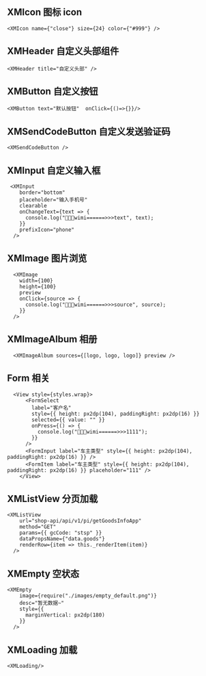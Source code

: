 <!--
 * @Author: wangtao
 * @Date: 2022-04-26 14:07:06
 * @LastEditors: 汪滔
 * @LastEditTime: 2022-05-26 14:07:41
 * @Description: file content
-->

## XMIcon 图标 icon

```
<XMIcon name={"close"} size={24} color={"#999"} />
```

## XMHeader 自定义头部组件

```
<XMHeader title="自定义头部" />
```

## XMButton 自定义按钮

```
<XMButton text="默认按钮"  onClick={()=>{}}/>
```

## XMSendCodeButton 自定义发送验证码

```
<XMSendCodeButton />
```

## XMInput 自定义输入框

```
 <XMInput
    border="bottom"
    placeholder="输入手机号"
    clearable
    onChangeText={text => {
      console.log("🚀🚀🚀wimi======>>>text", text);
    }}
    prefixIcon="phone"
  />
```

## XMImage 图片浏览

```
  <XMImage
    width={100}
    height={100}
    preview
    onClick={source => {
      console.log("🚀🚀🚀wimi======>>>source", source);
    }}
  />
```

## XMImageAlbum 相册

```
  <XMImageAlbum sources={[logo, logo, logo]} preview />
```

## Form 相关

```
  <View style={styles.wrap}>
      <FormSelect
        label="客户名"
        style={{ height: px2dp(104), paddingRight: px2dp(16) }}
        selected={{ value: "" }}
        onPress={() => {
          console.log("🚀🚀🚀wimi======>>>1111");
        }}
      />
      <FormInput label="车主类型" style={{ height: px2dp(104), paddingRight: px2dp(16) }} />
      <FormItem label="车主类型" style={{ height: px2dp(104), paddingRight: px2dp(16) }} placeholder="111" />
    </View>
```

## XMListView 分页加载

```
<XMListView
    url="shop-api/api/v1/pi/getGoodsInfoApp"
    method="GET"
    params={{ gcCode: "stsp" }}
    dataPropsName={"data.goods"}
    renderRow={item => this._renderItem(item)}
  />
```

## XMEmpty 空状态

```
<XMEmpty
    image={require("./images/empty_default.png")}
    desc="暂无数据~"
    style={{
      marginVertical: px2dp(180)
    }}
  />
```

## XMLoading 加载

```
<XMLoading/>
```
